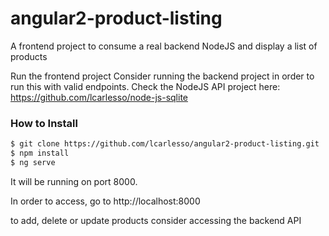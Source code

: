 # angular2-product-listing
A frontend project to consume a real backend NodeJS and display a list of products

Run the frontend project
Consider running the backend project in order to run this with valid endpoints.
Check the NodeJS API project here: https://github.com/lcarlesso/node-js-sqlite

### How to Install

```sh
$ git clone https://github.com/lcarlesso/angular2-product-listing.git
$ npm install 
$ ng serve
```

It will be running on port 8000.

In order to access, go to http://localhost:8000

to add, delete or update products consider accessing the backend API